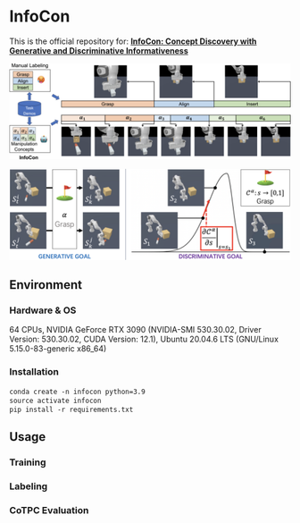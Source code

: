 # InfoCon
This is the official repository for: **[InfoCon: Concept Discovery with Generative and Discriminative Informativeness](https://openreview.net/forum?id=g6eCbercEc&referrer=%5BAuthor%20Console%5D(%2Fgroup%3Fid%3DICLR.cc%2F2024%2FConference%2FAuthors%23your-submissions))**

<p align="center">
  <img src='github_teaser/infocon.png' width="700"><br>
</p>
<p align="center">
  <img src='github_teaser/gg_and_dg.jpg' width="700"><br>
</p>

## Environment
### Hardware & OS

64 CPUs, NVIDIA GeForce RTX 3090 (NVIDIA-SMI 530.30.02, Driver Version: 530.30.02, CUDA Version: 12.1), Ubuntu 20.04.6 LTS (GNU/Linux 5.15.0-83-generic x86_64)
### Installation

```
conda create -n infocon python=3.9
source activate infocon
pip install -r requirements.txt
```

## Usage

### Training

### Labeling

### CoTPC Evaluation

<div style='display: none'>
## CoTPC-main/
relates to CoTPC downstream policies.
* **data**: ManiSkill2 data-set.
* **maniskill2_patches**: Some patching code in ManiSkill2 for CoTPC logs. Refer to CoTPC GitHub Repo for details...
* **scripts**: bash scripts for CoTPC training and evaluation.
* **src**: src code related to CoTPC policies.
* **save_model**: checkpoints of CoTPC policies.

## src/
includes the codes of InfoCon, where
* **modules** includes the used DNN modules
  * **GPT.py**: Transformers used in InfoCon
  * **VQ.py**: VQ-VAE used in InfoCon. It is a little bit different from vanilla VQ-VAE. We've tried many kinds of design. Currently we are using **VQClassifierNNTime**.
  * **module_util.py**: Other modules, like some MLPs, time step embedding modules.
  * (currently other source file are unused)
* **autocot.py**: construct different modules into whole InfoCon. Refer to it for the main pipeline of InfoCon.
* **data.py**: load data.
* **vec_env.py**: Relate to ManiSkill2. Vectorize Environments.
* **train.py**: python scripts for InfoCon training.
* **path.py**: log of data and checkpoint file paths.
* **callbacks.py**: Customized Callbacks for PyTorch Lightning training of InfoCon.
* **label.py**: python scripts for labeling key states. Labeled out key states will be stored as .txt file in **CoTPC-main/data/$TASK_DIR$**.
* **his.py**: calculate Human Intuition Score (HIS) when given labeled out key states.
* **util.py**: other modules and functions.
</div>



